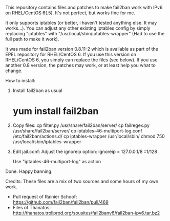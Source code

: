 This repository contains files and patches to make fail2ban work with IPv6 on RHEL/CentOS 6(.5). It's not perfect, but works fine for me.

It only supports iptables (or better, i haven't tested anything else. It may works...).
You can adjust any other existing iptables config by simply replacing "iptables" with "/usr/local/sbin/iptables-wrapper" (Had to use the full path to make it work).

It was made for fail2ban version 0.8.11-2 which is available as part of the EPEL repository for RHEL/CentOS 6.
If you use this version on RHEL/CentOS 6, you simply can replace the files (see below). If you use another 0.8 version, the patches may work, or at least help you what to change.

How to install:
1. Install fail2ban as usual
   # yum install fail2ban

2. Copy files:
   cp filter.py /usr/share/fail2ban/server/
   cp failregex.py /usr/share/fail2ban/server/
   cp iptables-46-multiport-log.conf /etc/fail2ban/actions.d/
   cp iptables-wrapper /usr/local/sbin/
   chmod 750 /usr/local/sbin/iptables-wrapper

3. Edit jail.conf:
   Adjust the ignoreip option:
     ignoreip = 127.0.0.1/8 ::1/128

   Use "iptables-46-multiport-log" as action


Done. Happy banning.


Credits:
These files are a mix of two sources and some hours of my own work.
- Pull request of Rainier Schoof: https://github.com/fail2ban/fail2ban/pull/469
- Files of Thanatos: http://thanatos.trollprod.org/sousites/fail2banv6/fail2ban-ipv6.tar.bz2
